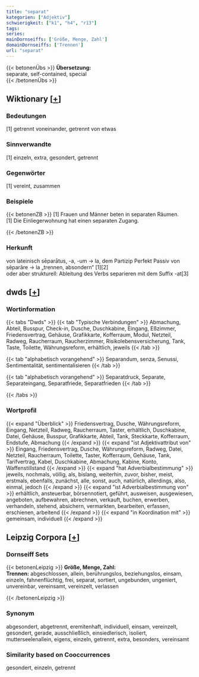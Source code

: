 ```yaml
---
title: "separat"
kategorien: ["Adjektiv"]
schwierigkeit: ["k1", "h4", "r13"]
tags:
series:
mainDornseiffs: ['Größe, Menge, Zahl']
domainDornseiffs: ['Trennen']
url: "separat"
---
```


{{< betonenÜbs >}}
**Übersetzung:**  
separate, self-contained, special  
{{< /betonenÜbs >}}

## Wiktionary [[+](https://de.wiktionary.org/wiki/separat)]

### Bedeutungen
[1] getrennt voneinander, getrennt von etwas  

### Sinnverwandte
[1] einzeln, extra, gesondert, getrennt  

### Gegenwörter
[1] vereint, zusammen  

### Beispiele
{{< betonenZB >}}
[1] Frauen und Männer beten in separaten Räumen.  
[1] Die Einliegerwohnung hat einen separaten Zugang.  

{{< /betonenZB >}}
### Herkunft
von lateinisch sēparātus, -a, -um → la, dem Partizip Perfekt Passiv von sēparāre → la „trennen, absondern“ [1][2]  
oder aber strukturell: Ableitung des Verbs separieren mit dem Suffix -at[3]  



## dwds [[+](https://www.dwds.de/wb/separat)]

### Wortinformation
{{< tabs "Dwds" >}}
{{< tab "Typische Verbindungen" >}}
Abmachung, Abteil, Busspur, Check-in, Dusche, Duschkabine, Eingang, Eßzimmer, Friedensvertrag, Gehäuse, Grafikkarte, Kofferraum, Modul, Netzteil, Radweg, Raucherraum, Raucherzimmer, Risikolebensversicherung, Tank, Taste, Toilette, Währungsreform, erhältlich, jeweils
{{< /tab >}}

{{< tab "alphabetisch vorangehend" >}}
Separandum, senza, Senussi, Sentimentalität, sentimentalisieren
{{< /tab >}}

{{< tab "alphabetisch vorangehend" >}}
Separatdruck, Separate, Separateingang, Separatfriede, Separatfrieden
{{< /tab >}}

{{< /tabs >}}

### Wortprofil
{{< expand "Überblick" >}} Friedensvertrag, Dusche, Währungsreform, Eingang, Netzteil, Radweg, Raucherraum, Taster, erhältlich, Duschkabine, Datei, Gehäuse, Busspur, Grafikkarte, Abteil, Tank, Steckkarte, Kofferraum, Endstufe, Abmachung {{< /expand >}}
{{< expand "ist Adjektivattribut von" >}} Eingang, Friedensvertrag, Dusche, Währungsreform, Radweg, Datei, Netzteil, Raucherraum, Toilette, Taster, Kofferraum, Gehäuse, Tank, Tarifvertrag, Kabel, Duschkabine, Abmachung, Kabine, Konto, Waffenstillstand {{< /expand >}}
{{< expand "hat Adverbialbestimmung" >}} jeweils, nochmals, völlig, als, bislang, weiterhin, zuvor, bisher, meist, erstmals, ebenfalls, zunächst, alle, sonst, auch, natürlich, allerdings, also, einmal, jedoch {{< /expand >}}
{{< expand "ist Adverbialbestimmung von" >}} erhältlich, ansteuerbar, börsennotiert, geführt, ausweisen, ausgewiesen, angeboten, aufbewahren, abrechnen, verkauft, buchen, erwerben, verhandeln, stehend, absichern, vermarkten, bearbeiten, erfassen, erschienen, arbeitend {{< /expand >}}
{{< expand "in Koordination mit" >}} gemeinsam, individuell {{< /expand >}}

## Leipzig Corpora [[+](https://corpora.uni-leipzig.de/en/res?word=separat&corpusId=deu_newscrawl-public_2018)]

### Dornseiff Sets
{{< betonenLeipzig >}}
**Größe, Menge, Zahl:**  
**Trennen:** abgeschlossen, allein, berührungslos, beziehungslos, einsam, einzeln, fahnenflüchtig, frei, separat, sortiert, ungebunden, ungeniert, unvereinbar, vereinsamt, vereinzelt, verlassen  

{{< /betonenLeipzig >}}

### Synonym
abgesondert, abgetrennt, eremitenhaft, individuell, einsam, vereinzelt, gesondert, gerade, ausschließlich, einsiedlerisch, isoliert, mutterseelenallein, eigens, einzeln, getrennt, extra, besonders, vereinsamt


### Similarity based on Cooccurrences
gesondert, einzeln, getrennt


